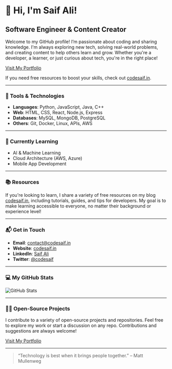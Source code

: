 # 👋 Hi, I'm Saif Ali!

## Software Engineer & Content Creator

Welcome to my GitHub profile! I’m passionate about coding and sharing knowledge. I'm always exploring new tech, solving real-world problems, and creating content to help others learn and grow. Whether you're a developer, a learner, or just curious about tech, you're in the right place! 

[Visit My Portfolio](https://github.com/mdsaifali111/portfolio)

If you need free resources to boost your skills, check out [codesaif.in](https://codesaif.in).

---

### 🔧 Tools & Technologies

- **Languages**: Python, JavaScript, Java, C++
- **Web**: HTML, CSS, React, Node.js, Express
- **Databases**: MySQL, MongoDB, PostgreSQL
- **Others**: Git, Docker, Linux, APIs, AWS

---

### 🌱 Currently Learning

- AI & Machine Learning
- Cloud Architecture (AWS, Azure)
- Mobile App Development

---

### 📚 Resources

If you're looking to learn, I share a variety of free resources on my blog [codesaif.in](https://codesaif.in), including tutorials, guides, and tips for developers. My goal is to make learning accessible to everyone, no matter their background or experience level!

---

### 📬 Get in Touch

- **Email**: contact@codesaif.in
- **Website**: [codesaif.in](https://codesaif.in)
- **LinkedIn**: [Saif Ali](https://www.linkedin.com/in/mdsaifali111)
- **Twitter**: [@codesaif](https://twitter.com/codesaif)

---

### 💻 My GitHub Stats

![GitHub Stats](https://github-readme-stats.vercel.app/api?username=mdsaifali111&show_icons=true&hide_title=true&count_private=true&hide=prs)

---

### 👨‍💻 Open-Source Projects

I contribute to a variety of open-source projects and repositories. Feel free to explore my work or start a discussion on any repo. Contributions and suggestions are always welcome!

[Visit My Portfolio](https://github.com/mdsaifali111/portfolio)

---

> “Technology is best when it brings people together.” – Matt Mullenweg
